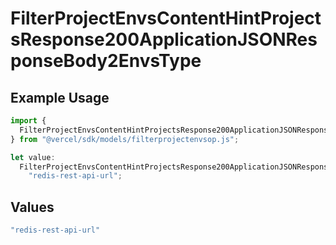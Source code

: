 # FilterProjectEnvsContentHintProjectsResponse200ApplicationJSONResponseBody2EnvsType

## Example Usage

```typescript
import {
  FilterProjectEnvsContentHintProjectsResponse200ApplicationJSONResponseBody2EnvsType,
} from "@vercel/sdk/models/filterprojectenvsop.js";

let value:
  FilterProjectEnvsContentHintProjectsResponse200ApplicationJSONResponseBody2EnvsType =
    "redis-rest-api-url";
```

## Values

```typescript
"redis-rest-api-url"
```